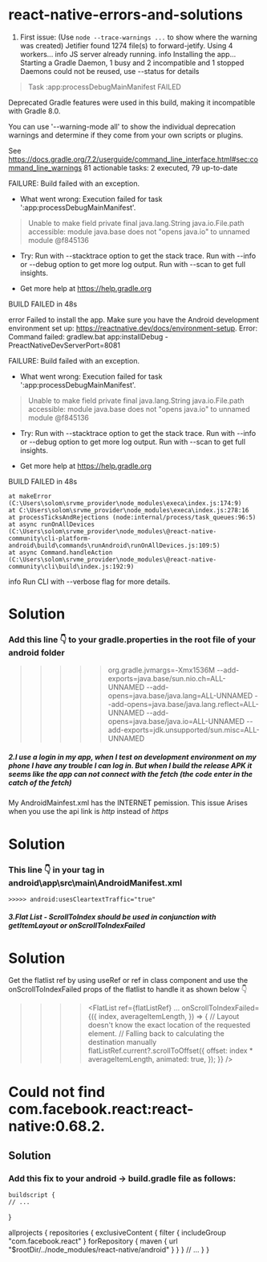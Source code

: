# react-native-errors-and-solutions

1. First issue:
    (Use `node --trace-warnings ...` to show where the warning was created)
Jetifier found 1274 file(s) to forward-jetify. Using 4 workers...
info JS server already running.
info Installing the app...
Starting a Gradle Daemon, 1 busy and 2 incompatible and 1 stopped Daemons could not be reused, use --status for details
> Task :app:processDebugMainManifest FAILED

Deprecated Gradle features were used in this build, making it incompatible with Gradle 8.0.

You can use '--warning-mode all' to show the individual deprecation warnings and determine if they come from your own scripts or plugins.

See https://docs.gradle.org/7.2/userguide/command_line_interface.html#sec:command_line_warnings
81 actionable tasks: 2 executed, 79 up-to-date

FAILURE: Build failed with an exception.

* What went wrong:
Execution failed for task ':app:processDebugMainManifest'.
> Unable to make field private final java.lang.String java.io.File.path accessible: module java.base does not "opens java.io" to unnamed module @f845136

* Try:
Run with --stacktrace option to get the stack trace. Run with --info or --debug option to get more log output. Run with --scan to get full insights.

* Get more help at https://help.gradle.org

BUILD FAILED in 48s

error Failed to install the app. Make sure you have the Android development environment set up: https://reactnative.dev/docs/environment-setup.
Error: Command failed: gradlew.bat app:installDebug -PreactNativeDevServerPort=8081

FAILURE: Build failed with an exception.

* What went wrong:
Execution failed for task ':app:processDebugMainManifest'.
> Unable to make field private final java.lang.String java.io.File.path accessible: module java.base does not "opens java.io" to unnamed module @f845136

* Try:
Run with --stacktrace option to get the stack trace. Run with --info or --debug option to get more log output. Run with --scan to get full insights.

* Get more help at https://help.gradle.org

BUILD FAILED in 48s

    at makeError (C:\Users\solom\srvme_provider\node_modules\execa\index.js:174:9)
    at C:\Users\solom\srvme_provider\node_modules\execa\index.js:278:16
    at processTicksAndRejections (node:internal/process/task_queues:96:5)
    at async runOnAllDevices (C:\Users\solom\srvme_provider\node_modules\@react-native-community\cli-platform-android\build\commands\runAndroid\runOnAllDevices.js:109:5)
    at async Command.handleAction (C:\Users\solom\srvme_provider\node_modules\@react-native-community\cli\build\index.js:192:9)
info Run CLI with --verbose flag for more details.

# Solution
### Add this line 👇 to your gradle.properties in the root file of your android folder
>>>>> org.gradle.jvmargs=-Xmx1536M --add-exports=java.base/sun.nio.ch=ALL-UNNAMED --add-opens=java.base/java.lang=ALL-UNNAMED --add-opens=java.base/java.lang.reflect=ALL-UNNAMED --add-opens=java.base/java.io=ALL-UNNAMED --add-exports=jdk.unsupported/sun.misc=ALL-UNNAMED











##### 2.I use a login in my app, when I test on development environment on my phone I have any trouble I can log in. But when I build the release APK it seems like the app can not connect with the fetch (the code enter in the catch of the fetch)
My AndroidMainfest.xml has the INTERNET pemission. This issue Arises when you use the api link is *http* instead of *https*

#  Solution 
### This line 👇  in your <application> tag in android\app\src\main\AndroidManifest.xml
    >>>>> android:usesCleartextTraffic="true" 
    
    
##### 3.Flat List - ScrollToIndex should be used in conjunction with getItemLayout or onScrollToIndexFailed

# Solution 
Get the flatlist ref by using useRef or ref in class component and use the onScrollToIndexFailed props of the flatlist to handle it
as shown below 👇
>>>> <FlatList
      ref={flatListRef}
      ...
      onScrollToIndexFailed={({
        index,
        averageItemLength,
      }) => {
        // Layout doesn't know the exact location of the requested element.
        // Falling back to calculating the destination manually
        flatListRef.current?.scrollToOffset({
          offset: index * averageItemLength,
          animated: true,
        });
      }}
    />
# Could not find com.facebook.react:react-native:0.68.2.
## Solution 
### Add this fix to your android -> build.gradle file as follows:
    buildscript {
    // ...
}


allprojects {
    repositories {
       exclusiveContent {
           filter {
               includeGroup "com.facebook.react"
           }
           forRepository {
               maven {
                   url "$rootDir/../node_modules/react-native/android"
               }
           }
       }
        // ...
    }
}    
    
